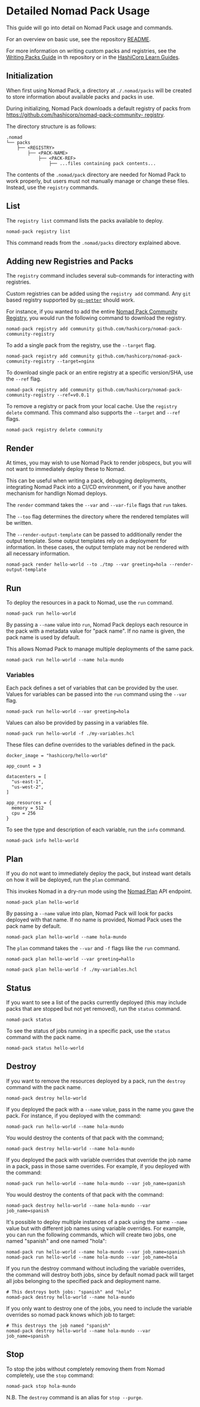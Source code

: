 # Detailed Nomad Pack Usage

This guide will go into detail on Nomad Pack usage and commands.

For an overview on basic use, see the repository [README](../README.md).

For more information on writing custom packs and registries, see the [Writing Packs Guide](./writing-packs.md)
in th repository or in the [HashiCorp Learn Guides](https://learn.hashicorp.com/nomad).

<!--  TODO: Get the link to the writing own packs guide once it is up  -->

## Initialization

When first using Nomad Pack, a directory at `./.nomad/packs` will be created to store information about available packs and packs in use.

During initializing, Nomad Pack downloads a default registry of packs from [https://github.com/hashicorp/nomad-pack-community- registry](https://github.com/hashicorp/nomad-pack-community-registry).

The directory structure is as follows:

```
.nomad
└── packs
    ├── <REGISTRY>
        ├── <PACK-NAME>
            ├── <PACK-REF>
                ├── ...files containing pack contents...
```

The contents of the `.nomad/pack` directory are needed for Nomad Pack to work properly, 
but users must not manually manage or change these files. Instead, use the `registry`
commands.

## List

The `registry list` command lists the packs available to deploy.

```
nomad-pack registry list
```

This command reads from the `.nomad/packs` directory explained above.

## Adding new Registries and Packs

The `registry` command includes several sub-commands for interacting with registries.

Custom registries can be added using the `registry add` command. Any `git` based
registry supported by [`go-getter`](https://github.com/hashicorp/go-getter) should
work.

For instance, if you wanted to add the entire [Nomad Pack Community Registry](https://github.com/hashicorp/nomad-pack-community-registry),
you would run the following command to download the registry.

```
nomad-pack registry add community github.com/hashicorp/nomad-pack-community-registry
```

To add a single pack from the registry, use the `--target` flag.

```
nomad-pack registry add community github.com/hashicorp/nomad-pack-community-registry --target=nginx
```

To download single pack or an entire registry at a specific version/SHA, use the `--ref` flag.

```
nomad-pack registry add community github.com/hashicorp/nomad-pack-community-registry --ref=v0.0.1
```

To remove a registry or pack from your local cache. Use the `registry delete` command.
This command also supports the `--target` and `--ref` flags.

```
nomad-pack registry delete community
```

## Render

At times, you may wish to use Nomad Pack to render jobspecs, but you will not want to immediately deploy these to Nomad.

This can be useful when writing a pack, debugging deployments, integrating Nomad Pack into a CI/CD environment, or if you have another mechanism for handlign Nomad deploys.

The `render` command takes the `--var` and `--var-file` flags that `run` takes.

The `--too` flag determines the directory where the rendered templates will be written.

The `--render-output-template` can be passed to additionally render the output template. Some output templates rely on a deployment for information. In these cases, the output template may not be rendered with all necessary information.

```
nomad-pack render hello-world --to ./tmp --var greeting=hola --render-output-template
```

## Run

To deploy the resources in a pack to Nomad, use the `run` command.

```
nomad-pack run hello-world
```

By passing a `--name` value into `run`, Nomad Pack deploys each resource in the 
pack with a metadata value for "pack name". If no name is given, the pack name 
is used by default.

This allows Nomad Pack to manage multiple deployments of the same pack.

```
nomad-pack run hello-world --name hola-mundo
```

### Variables

Each pack defines a set of variables that can be provided by the user. Values for variables can be passed into the `run` command using the `--var` flag.

```
nomad-pack run hello-world --var greeting=hola
```

Values can also be provided by passing in a variables file.

```
nomad-pack run hello-world -f ./my-variables.hcl
```

These files can define overrides to the variables defined in the pack.

```
docker_image = "hashicorp/hello-world"

app_count = 3

datacenters = [
  "us-east-1",
  "us-west-2",
]

app_resources = {
  memory = 512
  cpu = 256
}
```

To see the type and description of each variable, run the `info` command.

```
nomad-pack info hello-world
```

## Plan

If you do not want to immediately deploy the pack, but instead want details on how it will be deployed, run the `plan` command.

This invokes Nomad in a dry-run mode using the [Nomad Plan](https://www.nomadproject.io/api-docs/jobs#create-job-plan) API endpoint.

```
nomad-pack plan hello-world
```

By passing a `--name` value into plan, Nomad Pack will look for packs deployed with that name. If no name is provided, Nomad Pack uses the pack name by default.

```
nomad-pack plan hello-world --name hola-mundo
```

The `plan` command takes the `--var` and `-f` flags like the `run` command.

```
nomad-pack plan hello-world --var greeting=hallo
```

```
nomad-pack plan hello-world -f ./my-variables.hcl
```

## Status
If you want to see a list of the packs currently deployed (this may include packs that are stopped but not yet removed), run the `status` command.

```
nomad-pack status
```

To see the status of jobs running in a specific pack, use the `status` command with the pack name.

```
nomad-pack status hello-world
```

## Destroy

If you want to remove the resources deployed by a pack, run the `destroy` command with the pack name.

```
nomad-pack destroy hello-world
```

If you deployed the pack with a `--name` value, pass in the name you gave the pack. For instance, if you deployed with the command:

```
nomad-pack run hello-world --name hola-mundo
```

You would destroy the contents of that pack with the command;

```
nomad-pack destroy hello-world --name hola-mundo
```

If you deployed the pack with variable overrides that override the job name in a pack, pass in those same overrides. For example,
if you deployed with the command:

```
nomad-pack run hello-world --name hola-mundo --var job_name=spanish
```

You would destroy the contents of that pack with the command:

```
nomad-pack destroy hello-world --name hola-mundo --var job_name=spanish
```

It's possible to deploy multiple instances of a pack using the same `--name` value but with different job names using variable
overrides. For example, you can run the following commands, which will create two jobs,
one named "spanish" and one named "hola":

```
nomad-pack run hello-world --name hola-mundo --var job_name=spanish
nomad-pack run hello-world --name hola-mundo --var job_name=hola
```

If you run the destroy command without including the variable overrides, the command will destroy both jobs, since by default
nomad pack will target all jobs belonging to the specified pack and deployment name.
```
# This destroys both jobs: "spanish" and "hola"
nomad-pack destroy hello-world --name hola-mundo
```

If you only want to destroy one of the jobs, you need to include the variable overrides so nomad pack knows which job to target:
```
# This destroys the job named "spanish"
nomad-pack destroy hello-world --name hola-mundo --var job_name=spanish
```

## Stop

To stop the jobs without completely removing them from Nomad completely, use the `stop` command:

```
nomad-pack stop hola-mundo
```

N.B. The `destroy` command is an alias for `stop --purge`.
